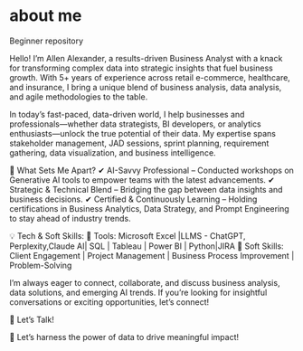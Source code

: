 # about me
Beginner repository

Hello! I’m Allen Alexander, a results-driven Business Analyst with a knack for transforming complex data into strategic insights that fuel business growth. With 5+ years of experience across retail e-commerce, healthcare, and insurance, I bring a unique blend of business analysis, data analysis, and agile methodologies to the table.

In today’s fast-paced, data-driven world, I help businesses and professionals—whether data strategists, BI developers, or analytics enthusiasts—unlock the true potential of their data. My expertise spans stakeholder management, JAD sessions, sprint planning, requirement gathering, data visualization, and business intelligence.

🎯 What Sets Me Apart?
✔ AI-Savvy Professional – Conducted workshops on Generative AI tools to empower teams with the latest advancements.
✔ Strategic & Technical Blend – Bridging the gap between data insights and business decisions.
✔ Certified & Continuously Learning – Holding certifications in Business Analytics, Data Strategy, and Prompt Engineering to stay ahead of industry trends.

💡 Tech & Soft Skills:
🔹 Tools: Microsoft Excel |LLMS - ChatGPT, Perplexity,Claude AI| SQL | Tableau | Power BI | Python|JIRA
🔹 Soft Skills: Client Engagement | Project Management | Business Process Improvement | Problem-Solving

I’m always eager to connect, collaborate, and discuss business analysis, data solutions, and emerging AI trends. If you’re looking for insightful conversations or exciting opportunities, let’s connect!

📩 Let’s Talk!

🚀 Let’s harness the power of data to drive meaningful impact!
